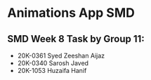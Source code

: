 # Animations App SMD

## SMD Week 8 Task by Group 11:
- 20K-0361 Syed Zeeshan Aijaz
- 20K-0340 Sarosh Javed
- 20K-1053 Huzaifa Hanif